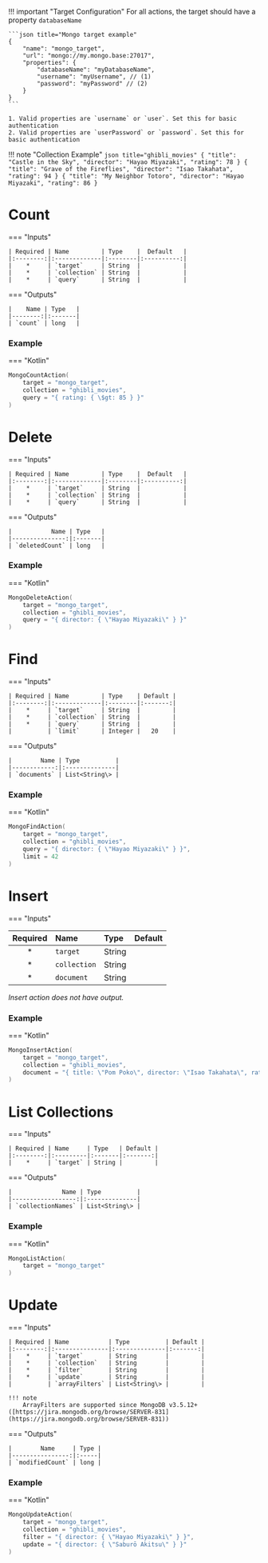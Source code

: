 !!! important "Target Configuration"
    For all actions, the target should have a property `databaseName`

    ```json title="Mongo target example"
    {
        "name": "mongo_target",
        "url": "mongo://my.mongo.base:27017",
        "properties": {
            "databaseName": "myDatabaseName",
            "username": "myUsername", // (1)
            "password": "myPassword" // (2)
        }
    }
    ```

    1. Valid properties are `username` or `user`. Set this for basic authentication
    2. Valid properties are `userPassword` or `password`. Set this for basic authentication

!!! note "Collection Example"
    ```json title="ghibli_movies"
    {
      "title": "Castle in the Sky",
      "director": "Hayao Miyazaki",
      "rating": 78
    }
    {
      "title": "Grave of the Fireflies",
      "director": "Isao Takahata",
      "rating": 94
    }
    {
      "title": "My Neighbor Totoro",
      "director": "Hayao Miyazaki",
      "rating": 86
    }
    ```

# Count

=== "Inputs"

    | Required | Name         | Type    |  Default   |
    |:--------:|:-------------|:--------|:----------:|
    |    *     | `target`     | String  |            |
    |    *     | `collection` | String  |            |
    |    *     | `query`      | String  |            |

=== "Outputs"

    |    Name | Type   |
    |--------:|:-------|
    | `count` | long   |

### Example

=== "Kotlin"
``` kotlin
MongoCountAction(
    target = "mongo_target",
    collection = "ghibli_movies",
    query = "{ rating: { \$gt: 85 } }"
)
```

# Delete

=== "Inputs"

    | Required | Name         | Type    |  Default   |
    |:--------:|:-------------|:--------|:----------:|
    |    *     | `target`     | String  |            |
    |    *     | `collection` | String  |            |
    |    *     | `query`      | String  |            |

=== "Outputs"

    |           Name | Type   |
    |---------------:|:-------|
    | `deletedCount` | long   |

### Example

=== "Kotlin"
``` kotlin
MongoDeleteAction(
    target = "mongo_target",
    collection = "ghibli_movies",
    query = "{ director: { \"Hayao Miyazaki\" } }"
)
```

# Find

=== "Inputs"

    | Required | Name         | Type    | Default |
    |:--------:|:-------------|:--------|:-------:|
    |    *     | `target`     | String  |         |
    |    *     | `collection` | String  |         |
    |    *     | `query`      | String  |         |
    |          | `limit`      | Integer |   20    |

=== "Outputs"

    |        Name | Type          |
    |------------:|:--------------|
    | `documents` | List<String\> |

### Example

=== "Kotlin"
``` kotlin
MongoFindAction(
    target = "mongo_target",
    collection = "ghibli_movies",
    query = "{ director: { \"Hayao Miyazaki\" } }",
    limit = 42
)
```

# Insert

=== "Inputs"

| Required | Name         | Type    | Default |
|:--------:|:-------------|:--------|:-------:|
|    *     | `target`     | String  |         |
|    *     | `collection` | String  |         |
|    *     | `document`   | String  |         |

*Insert action does not have output.*

### Example

=== "Kotlin"
``` kotlin
MongoInsertAction(
    target = "mongo_target",
    collection = "ghibli_movies",
    document = "{ title: \"Pom Poko\", director: \"Isao Takahata\", rating: 77 }"
)
```

# List Collections

=== "Inputs"

    | Required | Name     | Type   | Default |
    |:--------:|:---------|:-------|:-------:|
    |    *     | `target` | String |         |

=== "Outputs"

    |              Name | Type          |
    |------------------:|:--------------|
    | `collectionNames` | List<String\> |

### Example

=== "Kotlin"
``` kotlin
MongoListAction(
    target = "mongo_target"
)
```

# Update

=== "Inputs"

    | Required | Name           | Type          | Default |
    |:--------:|:---------------|:--------------|:-------:|
    |    *     | `target`       | String        |         |
    |    *     | `collection`   | String        |         |
    |    *     | `filter`       | String        |         |
    |    *     | `update`       | String        |         |
    |          | `arrayFilters` | List<String\> |         |

    !!! note
        ArrayFilters are supported since MongoDB v3.5.12+ ([https://jira.mongodb.org/browse/SERVER-831](https://jira.mongodb.org/browse/SERVER-831))
=== "Outputs"

    |        Name     | Type |
    |----------------:|:-----|
    | `modifiedCount` | long |

### Example

=== "Kotlin"
``` kotlin
MongoUpdateAction(
    target = "mongo_target",
    collection = "ghibli_movies",
    filter = "{ director: { \"Hayao Miyazaki\" } }",
    update = "{ director: { \"Saburō Akitsu\" } }"
)
```
